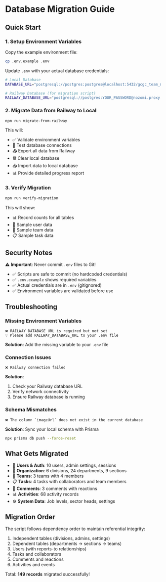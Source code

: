 # Database Migration Guide

## Quick Start

### 1. Setup Environment Variables

Copy the example environment file:
```bash
cp .env.example .env
```

Update `.env` with your actual database credentials:
```bash
# Local Database
DATABASE_URL="postgresql://postgres:postgres@localhost:5432/gcgc_team_management?schema=public"

# Railway Database (for migration script)
RAILWAY_DATABASE_URL="postgresql://postgres:YOUR_PASSWORD@nozomi.proxy.rlwy.net:YOUR_PORT/railway"
```

### 2. Migrate Data from Railway to Local

```bash
npm run migrate-from-railway
```

This will:
- ✅ Validate environment variables
- 🔌 Test database connections
- 📤 Export all data from Railway
- 🗑️ Clear local database
- 📥 Import data to local database
- 📊 Provide detailed progress report

### 3. Verify Migration

```bash
npm run verify-migration
```

This will show:
- 📊 Record counts for all tables
- 👤 Sample user data
- 👥 Sample team data
- 📋 Sample task data

## Security Notes

⚠️ **Important**: Never commit `.env` files to Git!

- ✅ Scripts are safe to commit (no hardcoded credentials)
- ✅ `.env.example` shows required variables
- ✅ Actual credentials are in `.env` (gitignored)
- ✅ Environment variables are validated before use

## Troubleshooting

### Missing Environment Variables
```
❌ RAILWAY_DATABASE_URL is required but not set
💡 Please add RAILWAY_DATABASE_URL to your .env file
```
**Solution**: Add the missing variable to your `.env` file

### Connection Issues
```
❌ Railway connection failed
```
**Solution**: 
1. Check your Railway database URL
2. Verify network connectivity
3. Ensure Railway database is running

### Schema Mismatches
```
❌ The column `imageUrl` does not exist in the current database
```
**Solution**: Sync your local schema with Prisma
```bash
npx prisma db push --force-reset
```

## What Gets Migrated

- 👥 **Users & Auth**: 10 users, admin settings, sessions
- 🏢 **Organization**: 6 divisions, 24 departments, 9 sections
- 👥 **Teams**: 3 teams with 4 members
- 📋 **Tasks**: 4 tasks with collaborators and team members
- 💬 **Comments**: 3 comments with reactions
- 📊 **Activities**: 68 activity records
- ⚙️ **System Data**: Job levels, sector heads, settings

## Migration Order

The script follows dependency order to maintain referential integrity:
1. Independent tables (divisions, admins, settings)
2. Dependent tables (departments → sections → teams)
3. Users (with reports-to relationships)
4. Tasks and collaborators
5. Comments and reactions
6. Activities and events

Total: **149 records** migrated successfully!